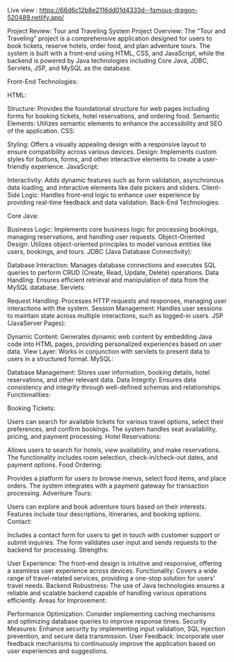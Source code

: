 Live view : https://66d6c12b8e2116dd01d4333d--famous-dragon-520489.netlify.app/

Project Review: Tour and Traveling System
Project Overview: The "Tour and Traveling" project is a comprehensive application designed for users to book tickets, reserve hotels, order food, and plan adventure tours. The system is built with a front-end using HTML, CSS, and JavaScript, while the backend is powered by Java technologies including Core Java, JDBC, Servlets, JSP, and MySQL as the database.

Front-End Technologies:

HTML:

Structure: Provides the foundational structure for web pages including forms for booking tickets, hotel reservations, and ordering food.
Semantic Elements: Utilizes semantic elements to enhance the accessibility and SEO of the application.
CSS:

Styling: Offers a visually appealing design with a responsive layout to ensure compatibility across various devices.
Design: Implements custom styles for buttons, forms, and other interactive elements to create a user-friendly experience.
JavaScript:

Interactivity: Adds dynamic features such as form validation, asynchronous data loading, and interactive elements like date pickers and sliders.
Client-Side Logic: Handles front-end logic to enhance user experience by providing real-time feedback and data validation.
Back-End Technologies:

Core Java:

Business Logic: Implements core business logic for processing bookings, managing reservations, and handling user requests.
Object-Oriented Design: Utilizes object-oriented principles to model various entities like users, bookings, and tours.
JDBC (Java Database Connectivity):

Database Interaction: Manages database connections and executes SQL queries to perform CRUD (Create, Read, Update, Delete) operations.
Data Handling: Ensures efficient retrieval and manipulation of data from the MySQL database.
Servlets:

Request Handling: Processes HTTP requests and responses, managing user interactions with the system.
Session Management: Handles user sessions to maintain state across multiple interactions, such as logged-in users.
JSP (JavaServer Pages):

Dynamic Content: Generates dynamic web content by embedding Java code into HTML pages, providing personalized experiences based on user data.
View Layer: Works in conjunction with servlets to present data to users in a structured format.
MySQL:

Database Management: Stores user information, booking details, hotel reservations, and other relevant data.
Data Integrity: Ensures data consistency and integrity through well-defined schemas and relationships.
Functionalities:

Booking Tickets:

Users can search for available tickets for various travel options, select their preferences, and confirm bookings. The system handles seat availability, pricing, and payment processing.
Hotel Reservations:

Allows users to search for hotels, view availability, and make reservations. The functionality includes room selection, check-in/check-out dates, and payment options.
Food Ordering:

Provides a platform for users to browse menus, select food items, and place orders. The system integrates with a payment gateway for transaction processing.
Adventure Tours:

Users can explore and book adventure tours based on their interests. Features include tour descriptions, itineraries, and booking options.
Contact:

Includes a contact form for users to get in touch with customer support or submit inquiries. The form validates user input and sends requests to the backend for processing.
Strengths:

User Experience: The front-end design is intuitive and responsive, offering a seamless user experience across devices.
Functionality: Covers a wide range of travel-related services, providing a one-stop solution for users' travel needs.
Backend Robustness: The use of Java technologies ensures a reliable and scalable backend capable of handling various operations efficiently.
Areas for Improvement:

Performance Optimization: Consider implementing caching mechanisms and optimizing database queries to improve response times.
Security Measures: Enhance security by implementing input validation, SQL injection prevention, and secure data transmission.
User Feedback: Incorporate user feedback mechanisms to continuously improve the application based on user experiences and suggestions.
